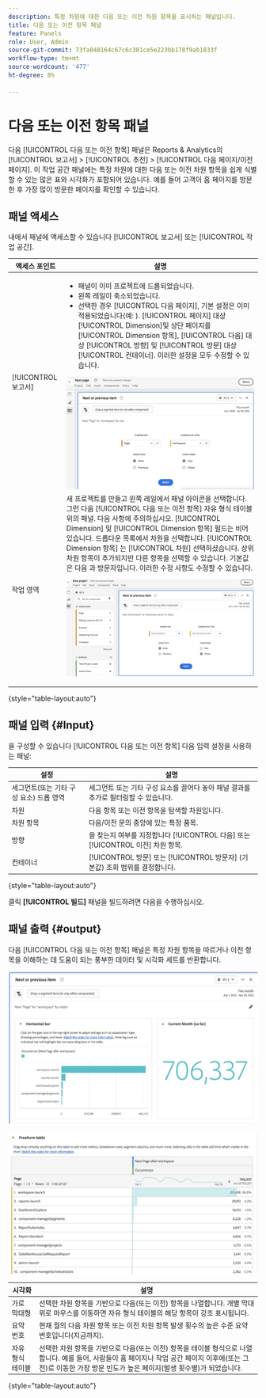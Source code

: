 ```yaml
---
description: 특정 차원에 대한 다음 또는 이전 차원 항목을 표시하는 패널입니다.
title: 다음 또는 이전 항목 패널
feature: Panels
role: User, Admin
source-git-commit: 73fa048164c67c6c381ce5e223bb178f9ab1833f
workflow-type: tm+mt
source-wordcount: '477'
ht-degree: 8%

---
```



# 다음 또는 이전 항목 패널

다음 [!UICONTROL 다음 또는 이전 항목] 패널은 Reports &amp; Analytics의 [!UICONTROL 보고서] > [!UICONTROL 추천] > [!UICONTROL 다음 페이지/이전 페이지]. 이 작업 공간 패널에는 특정 차원에 대한 다음 또는 이전 차원 항목을 쉽게 식별할 수 있는 많은 표와 시각화가 포함되어 있습니다. 예를 들어 고객이 홈 페이지를 방문한 후 가장 많이 방문한 페이지를 확인할 수 있습니다.

## 패널 액세스

내에서 패널에 액세스할 수 있습니다 [!UICONTROL 보고서] 또는 [!UICONTROL 작업 공간].

| 액세스 포인트 | 설명 |
| --- | --- |
| [!UICONTROL 보고서] | <ul><li>패널이 이미 프로젝트에 드롭되었습니다.</li><li>왼쪽 레일이 축소되었습니다.</li><li>선택한 경우 [!UICONTROL 다음 페이지], 기본 설정은 이미 적용되었습니다(예: ). [!UICONTROL 페이지] 대상 [!UICONTROL Dimension]및 상단 페이지를 [!UICONTROL Dimension 항목], [!UICONTROL 다음] 대상 [!UICONTROL 방향] 및 [!UICONTROL 방문] 대상 [!UICONTROL 컨테이너]. 이러한 설정을 모두 수정할 수 있습니다.</li></ul>![다음/이전 패널](assets/next-previous.png) |
| 작업 영역 | 새 프로젝트를 만들고 왼쪽 레일에서 패널 아이콘을 선택합니다. 그런 다음 [!UICONTROL 다음 또는 이전 항목] 자유 형식 테이블 위의 패널. 다음 사항에 주의하십시오. [!UICONTROL Dimension] 및 [!UICONTROL Dimension 항목] 필드는 비어 있습니다. 드롭다운 목록에서 차원을 선택합니다. [!UICONTROL Dimension 항목] 는 [!UICONTROL 차원] 선택하셨습니다. 상위 차원 항목이 추가되지만 다른 항목을 선택할 수 있습니다. 기본값은 다음 과 방문자입니다. 이러한 수정 사항도 수정할 수 있습니다.<p>![다음/이전 패널](assets/next-previous2.png) |

{style=&quot;table-layout:auto&quot;}

## 패널 입력 {#Input}

을 구성할 수 있습니다 [!UICONTROL 다음 또는 이전 항목] 다음 입력 설정을 사용하는 패널:

| 설정 | 설명 |
| --- | --- |
| 세그먼트(또는 기타 구성 요소) 드롭 영역 | 세그먼트 또는 기타 구성 요소를 끌어다 놓아 패널 결과를 추가로 필터링할 수 있습니다. |
| 차원 | 다음 항목 또는 이전 항목을 탐색할 차원입니다. |
| 차원 항목 | 다음/이전 문의 중앙에 있는 특정 품목. |
| 방향 | 을 찾는지 여부를 지정합니다 [!UICONTROL 다음] 또는 [!UICONTROL 이전] 차원 항목. |
| 컨테이너 | [!UICONTROL 방문] 또는 [!UICONTROL 방문자] (기본값) 조회 범위를 결정합니다. |

{style=&quot;table-layout:auto&quot;}

클릭 **[!UICONTROL 빌드]** 패널을 빌드하려면 다음을 수행하십시오.

## 패널 출력 {#output}

다음 [!UICONTROL 다음 또는 이전 항목] 패널은 특정 차원 항목을 따르거나 이전 항목을 이해하는 데 도움이 되는 풍부한 데이터 및 시각화 세트를 반환합니다.

![다음/이전 패널 출력](assets/next-previous-output.png)

![다음/이전 패널 출력](assets/next-previous-output2.png)

| 시각화 | 설명 |
| --- | --- |
| 가로 막대형 | 선택한 차원 항목을 기반으로 다음(또는 이전) 항목을 나열합니다. 개별 막대 위로 마우스를 이동하면 자유 형식 테이블의 해당 항목이 강조 표시됩니다. |
| 요약 번호 | 현재 월의 다음 차원 항목 또는 이전 차원 항목 발생 횟수의 높은 수준 요약 번호입니다(지금까지). |
| 자유 형식 테이블 | 선택한 차원 항목을 기반으로 다음(또는 이전) 항목을 테이블 형식으로 나열합니다. 예를 들어, 사람들이 홈 페이지나 작업 공간 페이지 이후에(또는 그 전)로 이동한 가장 방문 빈도가 높은 페이지(발생 횟수별)가 되었습니다. |

{style=&quot;table-layout:auto&quot;}
